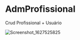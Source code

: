 # AdmProfissional
Crud Profissional + Usuário

![Screenshot_1627525825](https://user-images.githubusercontent.com/57848353/127422344-2ad5ca5e-5f9c-4aca-9799-68c9ee630795.png)

<div align=">
  <img src="https://user-images.githubusercontent.com/57848353/127422344-2ad5ca5e-5f9c-4aca-9799-68c9ee630795.png" width="200px"/>
 </div>
